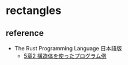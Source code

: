 # rectangles

## reference

- The Rust Programming Language 日本語版
  - [5章2 構造体を使ったプログラム例](https://doc.rust-jp.rs/book-ja/ch05-02-example-structs.html)
